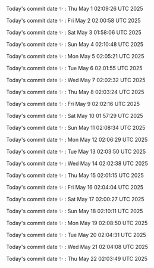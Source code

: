 Today's commit date ✨ : Thu May 1 02:09:26 UTC 2025 

Today's commit date ✨ : Fri May 2 02:00:58 UTC 2025 

Today's commit date ✨ : Sat May 3 01:58:06 UTC 2025 

Today's commit date ✨ : Sun May 4 02:10:48 UTC 2025 

Today's commit date ✨ : Mon May 5 02:05:21 UTC 2025 

Today's commit date ✨ : Tue May 6 02:01:55 UTC 2025 

Today's commit date ✨ : Wed May 7 02:02:32 UTC 2025 

Today's commit date ✨ : Thu May 8 02:03:24 UTC 2025 

Today's commit date ✨ : Fri May 9 02:02:16 UTC 2025 

Today's commit date ✨ : Sat May 10 01:57:29 UTC 2025 

Today's commit date ✨ : Sun May 11 02:08:34 UTC 2025 

Today's commit date ✨ : Mon May 12 02:06:29 UTC 2025 

Today's commit date ✨ : Tue May 13 02:03:50 UTC 2025 

Today's commit date ✨ : Wed May 14 02:02:38 UTC 2025 

Today's commit date ✨ : Thu May 15 02:01:15 UTC 2025 

Today's commit date ✨ : Fri May 16 02:04:04 UTC 2025 

Today's commit date ✨ : Sat May 17 02:00:27 UTC 2025 

Today's commit date ✨ : Sun May 18 02:10:11 UTC 2025 

Today's commit date ✨ : Mon May 19 02:08:50 UTC 2025 

Today's commit date ✨ : Tue May 20 02:04:31 UTC 2025 

Today's commit date ✨ : Wed May 21 02:04:08 UTC 2025 

Today's commit date ✨ : Thu May 22 02:03:49 UTC 2025 

